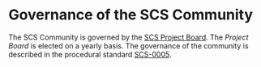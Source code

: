 # Governance of the SCS Community

The SCS Community is governed by the [SCS Project Board](/community/governance/project-board). The _Project Board_ is elected on a yearly basis.
The governance of the community is described in the procedural standard [SCS-0005](https://docs.scs.community/standards/global/scs-0005).

